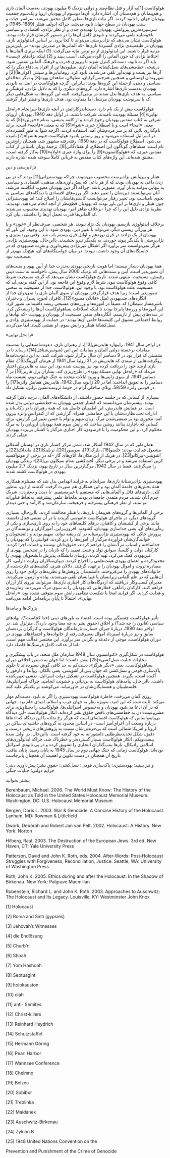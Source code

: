   هولوکاست [1]به آزار و قتل نظام‌مند و دولتی نزدیک 6 میلیون یهودی، به‌دست آلمان نازی و هم‌پیمانان و هم‌دستان آن، اشاره دارد. آن‌ها دوسوم از یهودیان اروپا و یک‌سوم جمعیت یهودیان جهان را نابود کردند. اگر نیات نازی‌ها به‌طور کامل محقق می‌شد، سراسر حیات و سنت یهودیان در سطح جهان نابود می‌شد، چراکه ادولف هیتلر (1889-1945) و سرسپرده‌ترین پیروانش، یهودیان را تهدیدی جدی و از نظر نژادی، اقتصادی و سیاسی ناخوشایند تلقی می‌کردند و نابودی کامل آن‌ها را در دستور کارشان قرار داده بودند. هولوکاست نشان می‌دهد که نژادپرستی می‌تواند تا کجا برود. بر اساس ایدئولوژی نازی، یهودیان در طبقه‌بندی نژادی گستردۀ نازی‌ها -که آلمانی‌ها در صدرش بودند- در پایین‌ترین مرتبه قرار داشتند. این ایدئولوژی از دو ترس مایه می‌گرفت: (1) اینکه برتری آلمان‌ها با اختلاط نژادی که خون آلمانی را آلوده می‌کند، آسیب ببیند و (2) اینکه نژادهای «پست» باید اگر نه نابود، دست‌کم کنترل شوند تا پیروزی قدرت و فرهنگ آلمانی تضمین شود. درنتیجه، خط‌مشی‌های نسل‌کشانه آلمان نازی، میلیون‌ها تن از افراد بی‌دفاع دیگر را که آن‌ها نیز پست و تهدیدآور تلقی می‌شدند، نابود کرد. رومانیایی‌ها و سینتی (کولی‌ها)[2] و شهروندان لهستانی و همچنین هم‌جنس‌گرایان، معلولان، شاهدان یهوه[3] و دیگر مخالفان سیاسی و دینی، ازجملۀ این گروه‌ها بودند؛ بنابراین، گرچه هولوکاست در اصل به نابودی یهودیان به‌دست نازی‌ها اشاره دارد، گروه‌های دیگری را که به دلایل نژادی، فرهنگی و سیاسی، به هدف نازی‌ها بدل شدند در برمی‌گرفت. البته این گروه‌ها، به شکل‌هایی دیگر که با سرنوشت یهودیان مرتبط، اما متفاوت بود، هدف نازی‌ها و هیتلر قرار گرفتند. 

 هولوکاست بیش از یک نام دارد. دست‌اندرکارانش در آنچه نازی‌ها سرانجام «راه‌حل نهایی»[4] مسئلۀ یهودیت نامیدند، شرکت داشتند. در اوایل دهة 1940، یهودیان اروپای شرقی به کتاب مقدس یهودیان رجوع کردند و از کلمه یدیشی، به‌نام «خوربَن»[5] که به معنی «امحا» است و یا اصطلاح عبری «شوآ»[6] که به معنی «فاجعه» است، برای نام‌گذاری بلایی که بر سر مردم‌شان آمد، استفاده کردند. اگرچه شوآ به طور گسترده‌ای در اسرائیل استفاده می‌شود و روز رسمی یادبود هولوکاست «یوم هاشوآ»[7] نامیده می‌شود، اصطلاح هولوکاست که در دهة 1950، رفته‌رفته مشهور شد، همچنان رایج‌ترین نام است. منشأهای گوناگون این اصطلاح، از هفتادگانی[8]، ترجمۀ یونان باستانی از کتاب مقدس عبری، که «هولوکاستون»[9] را برای واژۀ عبری «اولاه»[10] به‌کار گرفته است، مشتق شده‌اند. این واژه‌های کتاب مقدس به قربانی کاملاً سوخته شده اشاره دارند.

 نژادپرستی و دین 

هیتلر و پیروانش نژادپرست محسوب می‌شوند، چراکه یهودستیزانی[11] بودند که در پی زدن داغی به یهودیان بودند که از هر داغی که پیش‌داوری‌های مذهبی، اقتصادی و سیاسی به تنهایی بتوانند به‌بار آورد، عمیق‌تر باشد. چراکه اگر دین یهودیان معیوب انگاشته می‌شد، آنان می‌توانستند دین‌شان را تغییر دهند. اگر ورزه‌های اقتصادی یا دیدگاه‌های سیاسی به نحوی نامناسب بود، تغییر رفتار می‌توانست کاستی‌هایشان را اصلاح کند؛ اما یهودستیزانی چون هیتلر و نازی‌ها بر این باور بودند که یهودیان قطع‌نظر از آنچه انجام می‌دهند، تهدیدند. نظریۀ نژادی دلیل این را که چرا -برخلاف ظاهر امر- یهودیان تهدیدی محسوب می‌شدند که آلمانی‌ها قدرت تحمل آن‌ها را نداشتند، بیان کرد.

برخلاف ایدئولوژی نازیسم، یهودیان یک نژاد نبودند. هر شخصی، صرف‌نظر از «خون» و یا هر ویژگی زیستی دیگر، می‌تواند با تغییر دین، یهودی شود. با این وجود، این باور که یهودیان از یک نژادند در قرن نوزدهم و اوایل قرن بیستم باب شد. وقتی یهودستیزی و نژادپرستی با یکدیگر پیوند خوردند، به یکدیگر نیرو بخشیدند. بااین‌حال، یهودستیزی نژادی، هرگز نمی‌توانست سر برآورد اگر اشکال غیرنژادی پیش‌داوری و نفرت ضدیهودی که در خاستگاه‌های آن وجود داشت، نبودند. در میان خواستگاه‌های آن، هیچ‌یک مهم‌تر از مسیحیت نبود.

 همۀ یهودیان دیندار نیستند؛ اما هویت تاریخی یهودی به‌ندرت جدا از آیین یهود و سنت‌های آن تصورپذیر است، آیین و سنت‌هایی که نزدیک 2000 سال پیش، ناخواسته به سنت دینی رقیبش، مسیحیت، منتهی شدند. تاریخ هولوکاست نشان می‌دهد که گرچه مسیحیت شرط کافی وقوع هولوکاست نبود، شرط لازم وقوع این فاجعه بود. از این گفته برنمی‌آید که مسیحیت علت هولوکاست بود. با وجود این، هولوکاست، جدا از مسیحیت به سختی تصورپذیر است؛ زیرا هدف قرارگرفتن یهودیان از سوی آلمان نازی را نمی‌توان جدا از انگاره‌های ضدیهودی (مثل «قاتلان مسیح»[12]، کافران لجوج، پسران و دختران ناشرمسار شیطان) که عمیقاً در آموزه‌ها و ورزه‌های مسیحی ریشه داشته‌اند، تصور کرد. این آموزه‌ها و ورزه‌ها پابرجا بودند تا اینکه اصلاحات پساهولوکاست آن‌ها را ریشه‌کن کرد. در سده‌های پیش از نازیسم، انگاره‌های منفی مسیحیت از یهودیان و یهودیت -که نهادها و روابط اجتماعی مشوق این کلیشه‌ها حامی آن‌ها بودند- در حمایت از یهودستیزی نژادی و نسل‌کشانۀ هیتلر و رایش سوم، او نقشی کلیدی ایفا می‌کردند.

 «راه‌حل نهایی» 

در اواخر سال 1941، راینهارد هایدریش[13]، از رهبران نازی، دعوت‌نامه‌هایی را به‌دست مقامات برجستۀ دولتی آلمان و مقامات اس.اس (شوتس‌شتافل[14]) رساند تا در نشستی که قرار بود در 9 دسامبر آن سال برگزار شود، شرکت کنند. به این دعوت‌نامه‌ها روگرفت‌هایی از سندی که هایدریش در 31 ژوئیۀ سال 1941 از هرمان گورینگ[15]، مقام نازی ارشد خود را دریافت کرده بود نیز پیوست شده بود. این سند به هایدریش اختیار می‌داد که «راه‌حل نهایی مسئلۀ یهود» را طرح‌ریزی کند. بمباران پرل هاربر[16] در 7 دسامبر 1941، از سوی ژاپنی‌ها و ورود ایالات متحده به جنگ جهانی دوم، نشست ماه دسامبر را به تعویق انداخت؛ اما در 20 ژانویه سال 1942، هایدریش همایش وانزه[17] را در قوسن وانزه 58/59، ویلای ساحلی آرام در حومۀ ثروتمندنشین برلین، تشکیل داد.

بسیاری از کسانی که در جلسه حضور داشتند، از دانشگاه‌های آلمان، درجه دکترا گرفته بودند. بیشترشان می‌دانستند که کشتار جمعی یهودیان به خط‌مشی دولتی بدل شده است. در همایش هایدریش، این اطمینان حاصل شد که همۀ رهبران پا در رکاب‌اند و ادارات تحت‌نظارت‌شان با این خط‌مشی همراه. گزارشی که از کنفرانس وانزه بیرون آمد، مجوزی بود بر صنعتی‌شدن مرگ. زبان مبهم و توأم با حسن تعبیر این گزارش، برای کسانی که ناچارند بدانند روشن ساخت که رایش سوم همۀ یهودیان اروپایی را به مرگ محکوم کرد، و این محکومیت را با فرسودن، کار اجباری مرگبار یا کشتار بی‌پرده یهودیان عملی کردند.

 همان‌طور که در سال 1942 آشکار شد، شش مرکز کشتار نازی در لهستان آشغالی مشغول فعالیت بودند: خلمنو[18]، بلزک[19]، سوبیبور[20]، تربلینکا[21]، مایدانک[22] و آشویتس-بیرکانو[23]. در هریک از این مکان‌ها، اتاق‌های گاز -که در برخی از مونواکسید کربن استفاده می‌شد و در برخی دیگر، آفت‌کشی به‌نام سیکلون بی[24]- زندگی یهودیان را می‌گرفتند. فقط در سال 1942، مرگبارترین سال در تاریخ یهود، نزدیک 2.7 میلیون یهودی در هولوکاست کشته شدند.

 یهودستیزی نژادپرستانۀ نازی‌ها، سرانجام به فرایند انهدامی بدل شد که مستلزم همکاری همۀ بخش‌های جامعۀ آلمان بود و این همکاری هم صورت گرفت. گذشته از این، به‌طور کلی، نازی‌های قاتل و آلمانی‌هایی که مستقیم یا غیرمستقیم -با دیدن و دم‌نزدن- شریک جرم آنان شدند، مردم متمدن جامعه‌ای بودند به‌لحاظ علمی پیشرفته، به‌لحاظ فناورانه توانمند، از نظر فرهنگی پیشرفته و فرهیخته، سازمان‌مند و کارآمد و حتی دیندار.

برخی از آلمانی‌ها و گروه‌های هم‌پیمان نازی‌ها، با هیتلر مخالفت کردند. بااین‌حال، بسیاری گروه‌های دیگر، در ماجرای هولوکاست خاموشی گزیدند یا در آن نقشی فعال داشتند. مانند برخی از کشیشان و کاهنان، درهای کلیساهای خود را به روی نازی‌سازی و یکی از ره‌آوردهای آن، یعنی جداسازی یهودیان، گشودند. افزون‌براین، آموزگاران و نویسندگان در پرورش خاکی که یهودستیزی نژادپرستانه در آن ریشه دواند، سهیم بودند و دانشجویان و خوانندگان‌شان فرآوردۀ مرگبار آن آموزه‌ها را درو کردند. قوانینی را که یهودیان را جداساخته و اسباب مرگ‌شان را فراهم کردند، حقوق‌دانان نوشتند و قضات اجرا کردند. کارکنان دولت و کلیسا، سوابق تولد و غسل تعمید را که نازیان را در تشخیص یهودی از غیریهودی کمک می‌کرد، تهیه کردند. رؤسای دانشگاه، پذیرش دانشجویان یهودی را محدودکرده و اعضای یهودی هیئت‌علمی را اخراج کردند. دیوان‌سالاران وزارت دارایی، کار مصادرۀ ثروت و اموال یهودیان را برعهده گرفتند. دلالان هنری، گنجینه‌های غارت‌شده از خانواده‌های یهودی را می‌فروختند. دانشمندان پژوهش‌ها و نظریه‌های نژادی خود را روی آن‌هایی که در علم آلمانی زبرانسان یا غیرانسان تلقی می‌شدند، پیاده و آزمون می‌کردند. مدیران کسب‌وکار دریافتند که اردوگاه‌های کار اجباری نازی‌ها، می‌توانند نیروی کار ارزان فراهم کنند. کارکنان راه‌آهن، قطارهایی که یهودیان را به سوی مرگ می‌بردند، زمان‌بندی و هدایت کردند. اگر فرایند امحا با شکست نظامی رایش سوم متوقف نشده بود، «راه‌حل نهایی»، احتمالاً تا پایان برنامه‌اش ادامه می‌یافت.

پژواک‌ها و پیامدها

تأثیر هولوکاست چشمگیر بوده است. اعتماد به باورهای دینی (خدا کجاست؟)، نهادهای سیاسی (قانون را چه شد؟) و اخلاق (حقوق بشر به چه معنا وجود دارد؟)، متزلزل شد. در اواخر دهۀ 1990، دربارۀ جبران خسارت بازماندگان هولوکاست و کارگران برده‌سان سابق و نیز دربارۀ استرداد اموال به‌سرقت‌رفته از خانواده‌ها و اجتماع‌های یهودی در دوران هولوکاست، موجی از دغدغه و نگرانی سر برآورد. این مختصر عدالت مهم است، اما از عدالت کامل فرسنگ‌ها فاصله دارد.

 هولوکاست در شکل‌گیری «کنوانسیون سال 1948 سازمان ملل متحد، در باب پیشگیری و مجازات جنایت نسل‌کشی»[25] نقش داشت؛ اما جهان به دستور اخلاقی دوران پساهولوکاست، یعنی «دیگر هرگز»، دست‌کم به حد کافی گوش نسپرده‌اند تا جلوی پاک‌سازی قومی و نسل‌کشی که جهان پس از آشویتس، یعنی بالکان، روآندا و دارفور را آکنده است، بگیرند. همچنین هولوکاست در تشکیل دولت اسرائیل، نقشی تعیین‌کننده داشت. بااین‌حال، پیامدهای هولوکاست به بی‌ثباتی و خشونت انجامید، چراکه اسرائیلی‌ها، فلسطینیان و همسایگان‌شان در خاورمیانه، می‌کوشند بر یکدیگر غلبه کنند.

 روزی گمان می‌رفت، خاطرۀ هولوکاست یهودستیزی را اگر نه نابود، دست‌کم مهار می‌کند. ثابت شده که این امید، به‌ویژه نظر به جهان عرب و اسلام، امیدی خام بود، جهانی که در آن ادعا می‌شود یهودیان و به‌خصوص اسرائیلی‌ها، هولوکاست را دستاویزی برای مشروعیت‌دادن به خط‌مشی‌های ناقض حقوق بشر کرده‌اند. انکار هولوکاست -این دیدگاه بی‌پایه‌واساس که هولوکاست افسانه‌ای است که هرگز رخ نداده یا این دیدگاه که ادعاها دربارة وسعت آن اغراق‌آمیز است- در اساس محدود به گروه‌های حاشیه‌ای ساکن در اروپا و امریکا شمالی است که بی‌حرمتی‌شان نسبت به پژوهش‌های تاریخی درست و دقیق، شکل تجدیدنظرطلبی دانشورانه به خود گرفته است. بااین‌حال، در اوایل سدۀ بیست‌ویکم، انکار هولوکاست بسیار گسترده‌تر و خطرناک شد، چراکه ایدئولوژی‌های اسلامی رادیکال، بارها بمب‌گذاران انتحاری را تشویق کرده و در پی نابودی اسرائیل بوده‌اند. هولوکاست زمانی که جنگ جهانی دوم در سال 1945 به پایان رسید، پایان نیافت. تاریخ آن همچنان در دست تکوین و اهمیت آن همچنان پابرجاست.

و نیز ببینید: یهودستیزی؛ پاک‌سازی قومی؛ نسل‌کشی؛ حقوق بشر؛ پیش‌داوری دینی؛ جرایم دولتی؛ جنایات جنگی

بیشتر بخوانید

Berenbaum, Michael. 2006. The World Must Know: The History of the Holocaust as Told in the United States Holocaust Memorial Museum. Washington, DC: U.S. Holocaust Memorial Museum

Bergen, Doris L. 2003. War & Genocide: A Concise History of the Holocaust. Lanham, MD: Rowman & Littlefield

Dwork, Debórah and Robert Jan van Pelt. 2002. Holocaust: A History. New York: Norton

Hilberg, Raul. 2003. The Destruction of the European Jews. 3rd ed. New Haven, CT: Yale University Press

Patterson, David and John K. Roth, eds. 2004. After-Words: Post-Holocaust Struggles with Forgiveness, Reconciliation, Justice. Seattle, WA: University of Washington Press

Roth, John K. 2005. Ethics during and after the Holocaust: In the Shadow of Birkenau. New York: Palgrave Macmillan

Rubenstein, Richard L. and John K. Roth. 2003. Approaches to Auschwitz: The Holocaust and Its Legacy. Louisville, KY: Westminster John Knox

 [1] Holocaust

[2] Roma and Sinti (gypsies)

[3] Jehovah’s Witnesses

[4] die Endlösung

[5] Churb'n

[6] Shoah

[7] Yom Hashoah

[8] Septuagint

[9] holokauston

[10] olah

[11] anti- Semites

[12] Christ-killers

 [13] Reinhard Heydrich

[14] Schutzstaffel

[15] Hermann Göring

[16] Pearl Harbor

[17] Wannsee Conference

[18] Chelmno

 [19] Belzec

[20] Sobibor

[21] Treblinka

[22] Maidanek

 [23] Auschwitz-Birkenau

[24] Zyklon B

[25] 1948 United Nations Convention on the

 

Prevention and Punishment of the Crime of Genocide

 

 

 

 